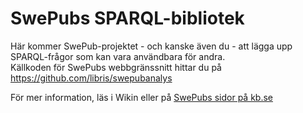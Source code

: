# SwePubs SPARQL-bibliotek
Här kommer SwePub-projektet - och kanske även du - att lägga upp SPARQL-frågor som kan vara användbara för andra.   
Källkoden för SwePubs webbgränssnitt hittar du på https://github.com/libris/swepubanalys

För mer information, läs i Wikin eller på [SwePubs sidor på kb.se](http://www.kb.se/libris/swepub)

